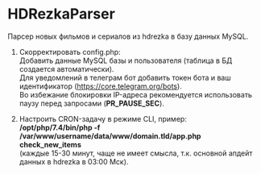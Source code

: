 # HDRezkaParser
Парсер новых фильмов и сериалов из hdrezka в базу данных MySQL.

1. Скорректировать config.php:
<br>Добавить данные MySQL базы и пользователя (таблица в БД создается автоматически).
<br>Для уведомлений в телеграм бот добавить токен бота и ваш идентификатор (https://core.telegram.org/bots).
<br>Во избежание блокировки IP-адреса рекомендуется использовать паузу перед запросами (<b>PR_PAUSE_SEC</b>).

2. Настроить CRON-задачу в режиме CLI, пример: <br><b>/opt/php/7.4/bin/php -f /var/www/username/data/www/domain.tld/app.php check_new_items</b><br>(каждые 15-30 минут, чаще не имеет смысла, т.к. основной апдейт данных в hdrezka в 03:00 Мск).
